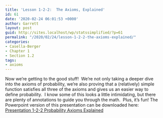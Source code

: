 ```yaml
---
title: 'Lesson 1-2-2:  The Axioms, Explained'
id: 61
date: '2020-02-24 06:01:53 +0000'
author: Garrett
layout: post
guid: http://sites.localhost/wp/statssimplified/?p=61
permalink: "/2020/02/24/lesson-1-2-2-the-axioms-explained/"
categories:
- Casella-Berger
- Chapter 1
- Section 1.2
tags:
- axioms
---
```


Now we&#8217;re getting to the good stuff!  We&#8217;re not only taking a deeper dive into the axioms of probability, we&#8217;re also proving that a (relatively) simple function satisfies all three of the axioms and gives us an easier way to define probability.  I know some of this looks a little intimidating, but there are plenty of annotations to guide you through the math.  Plus, it&#8217;s fun! The Powerpoint version of this presentation can be downloaded here: [Presentation 1-2-2 Probability Axioms Explained](/lessons/Presentation-1-2-2-Probability-Axioms-Explained.pptx)

<object data="/lessons/Presentation-1-2-2-Probability-Axioms-Explained.pdf" width="1000" height="1000" type='application/pdf'/>